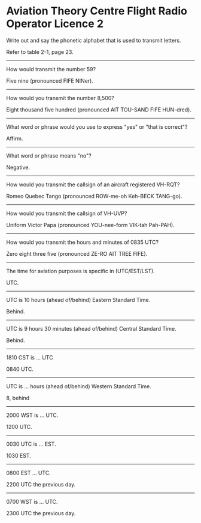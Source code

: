 # Aviation Theory Centre Flight Radio Operator Licence 2

Write out and say the phonetic alphabet that is used to transmit letters.

Refer to table 2-1, page 23.

----

How would transmit the number 59?

Five nine (pronounced FIFE NINer).

----

How would you transmit the number 8,500?

Eight thousand five hundred (pronounced AIT TOU-SAND FIFE HUN-dred).

----

What word or phrase would you use to express "yes" or "that is correct"?

Affirm.

----

What word or phrase means "no"?

Negative.

----

How would you transmit the callsign of an aircraft registered VH-RQT?

Romeo Quebec Tango (pronounced ROW-me-oh Keh-BECK TANG-go).

----

How would you transmit the callsign of VH-UVP?

Uniform Victor Papa (pronounced YOU-nee-form VIK-tah Pah-PAH).

----

How would you transmit the hours and minutes of 0835 UTC?

Zero eight three five (pronounced ZE-RO AIT TREE FIFE).

----

The time for aviation purposes is specific in (UTC/EST/LST).

UTC.

----

UTC is 10 hours (ahead of/behind) Eastern Standard Time.

Behind.

----

UTC is 9 hours 30 minutes (ahead of/behind) Central Standard Time.

Behind.

----

1810 CST is ... UTC

0840 UTC.

----

UTC is ... hours (ahead of/behind) Western Standard Time.

8, behind

----

2000 WST is ... UTC.

1200 UTC.

----

0030 UTC is ... EST.

1030 EST.

----

0800 EST ... UTC.

2200 UTC the previous day.

----

0700 WST is ... UTC.

2300 UTC the previous day.

